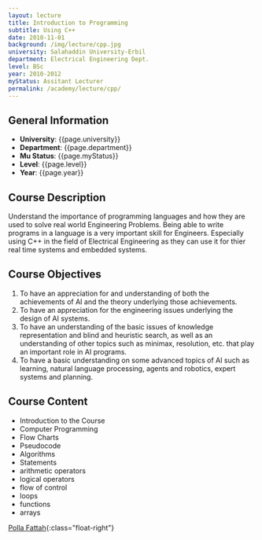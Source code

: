 ```yaml
---
layout: lecture
title: Introduction to Programming
subtitle: Using C++
date: 2010-11-01
background: /img/lecture/cpp.jpg
university: Salahaddin University-Erbil
department: Electrical Engineering Dept.
level: BSc
year: 2010-2012
myStatus: Assitant Lecturer
permalink: /academy/lecture/cpp/
---
```


## General Information

- **University**: {{page.university}}
- **Department**: {{page.department}}
- **Mu Status**: {{page.myStatus}}
- **Level**: {{page.level}}
- **Year**: {{page.year}}

## Course Description

Understand the importance of programming languages and how they are used to solve real world Engineering Problems. Being able to write programs in a language is a very important skill for Engineers. Especially using C++ in the field of Electrical Engineering as they can use it for thier real time systems and embedded systems.

## Course Objectives

1. To have an appreciation for and understanding of both the achievements of AI and the
   theory underlying those achievements.
1. To have an appreciation for the engineering
   issues underlying the design of AI systems.
1. To have an understanding of the basic issues
   of knowledge representation and blind and heuristic search, as well as an understanding of
   other topics such as minimax, resolution, etc. that play an important role in AI programs.
1. To have a basic understanding on some advanced topics of AI such as learning, natural
   language processing, agents and robotics, expert systems and planning.

## Course Content

- Introduction to the Course
- Computer Programming
- Flow Charts
- Pseudocode
- Algorithms
- Statements
- arithmetic operators
- logical operators
- flow of control
- loops
- functions
- arrays

[Polla Fattah](/){:class="float-right"}
&nbsp;
&nbsp;
